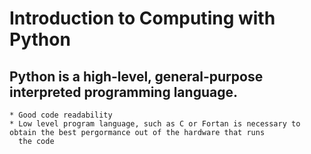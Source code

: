 # Introduction to Computing with Python
## Python is a high-level, general-purpose interpreted programming language.
    * Good code readability
    * Low level program language, such as C or Fortan is necessary to obtain the best pergormance out of the hardware that runs
      the code
